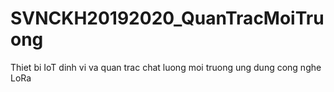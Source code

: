 # SVNCKH20192020_QuanTracMoiTruong
Thiet bi IoT dinh vi va quan trac chat luong moi truong ung dung cong nghe LoRa
